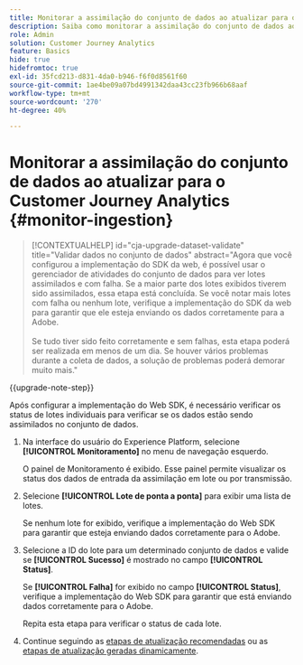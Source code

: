 ```yaml
---
title: Monitorar a assimilação do conjunto de dados ao atualizar para o Customer Journey Analytics
description: Saiba como monitorar a assimilação do conjunto de dados ao atualizar para o Customer Journey Analytics
role: Admin
solution: Customer Journey Analytics
feature: Basics
hide: true
hidefromtoc: true
exl-id: 35fcd213-d831-4da0-b946-f6f0d8561f60
source-git-commit: 1ae4be09a07bd4991342daa43cc23fb966b68aaf
workflow-type: tm+mt
source-wordcount: '270'
ht-degree: 40%

---
```


# Monitorar a assimilação do conjunto de dados ao atualizar para o Customer Journey Analytics {#monitor-ingestion}

<!-- markdownlint-disable MD034 -->

>[!CONTEXTUALHELP]
>id="cja-upgrade-dataset-validate"
>title="Validar dados no conjunto de dados"
>abstract="Agora que você configurou a implementação do SDK da web, é possível usar o gerenciador de atividades do conjunto de dados para ver lotes assimilados e com falha. Se a maior parte dos lotes exibidos tiverem sido assimilados, essa etapa está concluída. Se você notar mais lotes com falha ou nenhum lote, verifique a implementação do SDK da web para garantir que ele esteja enviando os dados corretamente para a Adobe.<br><br>Se tudo tiver sido feito corretamente e sem falhas, esta etapa poderá ser realizada em menos de um dia. Se houver vários problemas durante a coleta de dados, a solução de problemas poderá demorar muito mais."

<!-- markdownlint-enable MD034 -->

{{upgrade-note-step}}

<!-- Should we single source this instead of duplicate it? The following steps were copied from: /help/data-ingestion/aepwebsdk.md-->

Após configurar a implementação do Web SDK, é necessário verificar os status de lotes individuais para verificar se os dados estão sendo assimilados no conjunto de dados.

1. Na interface do usuário do Experience Platform, selecione **[!UICONTROL Monitoramento]** no menu de navegação esquerdo.

   O painel de Monitoramento é exibido. Esse painel permite visualizar os status dos dados de entrada da assimilação em lote ou por transmissão.

   <!-- insert screenshot -->

1. Selecione **[!UICONTROL Lote de ponta a ponta]** para exibir uma lista de lotes.

   Se nenhum lote for exibido, verifique a implementação do Web SDK para garantir que esteja enviando dados corretamente para o Adobe.

   <!-- insert screenshot -->

1. Selecione a ID do lote para um determinado conjunto de dados e valide se **[!UICONTROL Sucesso]** é mostrado no campo **[!UICONTROL Status]**.

   Se **[!UICONTROL Falha]** for exibido no campo **[!UICONTROL Status]**, verifique a implementação do Web SDK para garantir que está enviando dados corretamente para o Adobe.

   Repita esta etapa para verificar o status de cada lote.

1. Continue seguindo as [etapas de atualização recomendadas](/help/getting-started/cja-upgrade/cja-upgrade-recommendations.md#recommended-upgrade-steps-for-most-organizations) ou as [etapas de atualização geradas dinamicamente](https://gigazelle.github.io/cja-ttv/).


